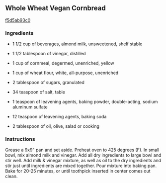 ## Whole Wheat Vegan Cornbread

[f5d5ab93c0](http://www.food.com/recipe/whole-wheat-vegan-cornbread-469845)

### Ingredients

 - 1 1/2 cup of beverages, almond milk, unsweetened, shelf stable

 - 1 1/2 tablespoon of vinegar, distilled

 - 1 cup of cornmeal, degermed, unenriched, yellow

 - 1 cup of wheat flour, white, all-purpose, unenriched

 - 2 tablespoon of sugars, granulated

 - 34 teaspoon of salt, table

 - 1 teaspoon of leavening agents, baking powder, double-acting, sodium aluminum sulfate

 - 12 teaspoon of leavening agents, baking soda

 - 2 tablespoon of oil, olive, salad or cooking

### Instructions

Grease a 9x9" pan and set aside. Preheat oven to 425 degrees (F). In small bowl, mix almond milk and vinegar. Add all dry ingredients to large bowl and stir well. Add milk & vinegar mixture, as well as oil to the dry ingredients and stir just until ingredients are mixed together. Pour mixture into baking pan. Bake for 20-25 minutes, or until toothpick inserted in center comes out clean.